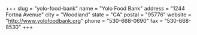 +++
slug = "yolo-food-bank"
name = "Yolo Food Bank"
address = "1244 Fortna Avenue"
city = "Woodland"
state = "CA"
postal = "95776"
website = "http://www.yolofoodbank.org"
phone = "530-668-0690"
fax = "530-668-8530"
+++
